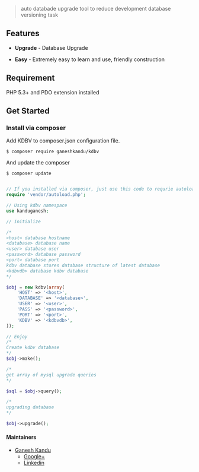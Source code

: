 
> auto databade upgrade tool to reduce development database versioning task

## Features

* **Upgrade** - Database Upgrade

* **Easy** - Extremely easy to learn and use, friendly construction

## Requirement

PHP 5.3+ and PDO extension installed

## Get Started

### Install via composer

Add KDBV to composer.json configuration file.
```
$ composer require ganeshkandu/kdbv
```

And update the composer
```
$ composer update
```

```php

// If you installed via composer, just use this code to requrie autoloader on the top of your projects.
require 'vendor/autoload.php';

// Using kdbv namespace
use kanduganesh;

// Initialize

/*
<host> database hostname
<database> database name
<user> database user
<password> database password
<port> database port
kdbv database stores database structure of latest database
<kdbvdb> database kdbv database
*/

$obj = new kdbv(array(
	'HOST' => '<host>',
	'DATABASE' => '<database>',
	'USER' => '<user>',
	'PASS' => '<password>',
	'PORT' => '<port>',
	'KDBV' => '<kdbvdb>',
));

// Enjoy
/*
Create kdbv database
*/
$obj->make();

/*
get array of mysql upgrade queries
*/

$sql = $obj->query();

/*
upgrading database
*/

$obj->upgrade();

```
#### Maintainers

- [Ganesh Kandu](https://github.com/GaneshKandu)
	- [Google+](https://plus.google.com/u/0/+ganeshkandu)
	- [Linkedin](https://www.linkedin.com/in/ganesh-kandu-42b14373/)